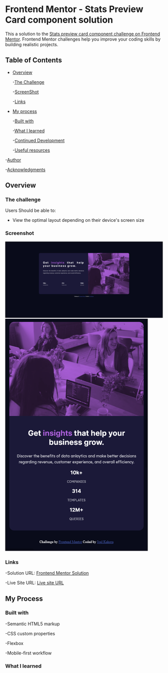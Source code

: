 # Frontend Mentor - Stats Preview Card component solution

This a solution to the [Stats preview card component challenge on Frontend Mentor](https://www.frontendmentor.io/challenges/stats-preview-card-component-8JqbgoU62). Frontend Mentor challenges help you improve your coding skills by building realistic projects.

## Table of Contents

- [Overview](#overview)

    -[The Challenge](#the-challenge)

    -[ScreenShot](#screenshot)

    -[Links](#links)

- [My process](#my-process)

    -[Built with](#built-with)

    -[What I learned](#what-i-learned)

    -[Continued Development](#continued-development)

    -[Useful resources](#useful-resources)

-[Author](#author)

-[Acknowledgments](#acknowledgements)

## Overview

### The challenge

Users Should be able to:

- View the optimal layout depending on their device's screen size

### Screenshot

![Desktop Solution](./images/screenshot-desktop.png)
![Mobile Solution](./images/screenshot-mobile.png)

### Links

-Solution URL: [Frontend Mentor Solution](https://github.com/Joekahora/stats-preview-card)

-Live Site URL: [Live site URL](https://joekahora.github.io/stats-preview-card)

## My Process

### Built with

-Semantic HTML5 markup

-CSS custom properties

-Flexbox

-Mobile-first workflow

### What I learned